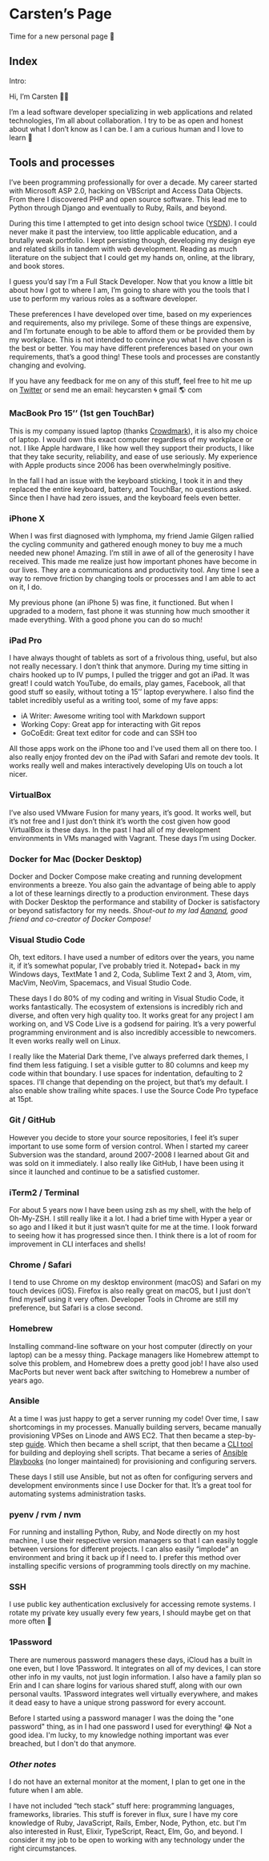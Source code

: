 # Carsten’s Page

Time for a new personal page 🙂

## Index

Intro:

Hi, I’m Carsten 👋🏼

I’m a lead software developer specializing in web applications and related technologies, I’m all about collaboration. I try to be as open and honest about what I don’t know as I can be. I am a curious human and I love to learn 🙂

## Tools and processes

I’ve been programming professionally for over a decade. My career started with Microsoft ASP 2.0, hacking on VBScript and Access Data Objects. From there I discovered PHP and open source software. This lead me to Python through Django and eventually to Ruby, Rails, and beyond.

During this time I attempted to get into design school twice ([YSDN](https://en.m.wikipedia.org/wiki/York/Sheridan_Design)). I could never make it past the interview, too little applicable education, and a brutally weak portfolio. I kept persisting though, developing my design eye and related skills in tandem with web development. Reading as much literature on the subject that I could get my hands on, online, at the library, and book stores.

I guess you’d say I’m a Full Stack Developer. Now that you know a little bit about how I got to where I am, I’m going to share with you the tools that I use to perform my various roles as a software developer.

These preferences I have developed over time, based on my experiences and requirements, also my privilege. Some of these things are expensive, and I’m fortunate enough to be able to afford them or be provided them by my workplace. This is not intended to convince you what I have chosen is the best or better. You may have different preferences based on your own requirements, that’s a good thing! These tools and processes are constantly changing and evolving.

If you have any feedback for me on any of this stuff, feel free to hit me up on [Twitter](https://twitter.com/heycarsten) or send me an email: heycarsten 🌀 gmail 🌎 com

### MacBook Pro 15’’ (1st gen TouchBar)

This is my company issued laptop (thanks [Crowdmark](https://crowdmark.com)), it is also my choice of laptop. I would own this exact computer regardless of my workplace or not. I like Apple hardware, I like how well they support their products, I like that they take security, reliability, and ease of use seriously. My experience with Apple products since 2006 has been overwhelmingly positive.

In the fall I had an issue with the keyboard sticking, I took it in and they replaced the entire keyboard, battery, and TouchBar, no questions asked. Since then I have had zero issues, and the keyboard feels even better.

### iPhone X

When I was first diagnosed with lymphoma, my friend Jamie Gilgen rallied the cycling community and gathered enough money to buy me a much needed new phone! Amazing. I’m still in awe of all of the generosity I have received. This made me realize just how important phones have become in our lives. They are a communications and productivity tool. Any time I see a way to remove friction by changing tools or processes and I am able to act on it, I do.

My previous phone (an iPhone 5) was fine, it functioned. But when I upgraded to a modern, fast phone it was stunning how much smoother it made everything. With a good phone you can do so much!

### iPad Pro

I have always thought of tablets as sort of a frivolous thing, useful, but also not really necessary. I don’t think that anymore. During my time sitting in chairs hooked up to IV pumps, I pulled the trigger and got an iPad. It was great! I could watch YouTube, do emails, play games, Facebook, all that good stuff so easily, without toting a 15’’ laptop everywhere. I also find the tablet incredibly useful as a writing tool, some of my fave apps:

- iA Writer: Awesome writing tool with Markdown support
- Working Copy: Great app for interacting with Git repos
- GoCoEdit: Great text editor for code and can SSH too

All those apps work on the iPhone too and I've used them all on there too. I also really enjoy fronted dev on the iPad with Safari and remote dev tools. It works really well and makes interactively developing UIs on touch a lot nicer.

### VirtualBox

I’ve also used VMware Fusion for many years, it’s good. It works well, but it’s not free and I just don’t think it’s worth the cost given how good VirtualBox is these days. In the past I had all of my development environments in VMs managed with Vagrant. These days I’m using Docker.

### Docker for Mac (Docker Desktop)

Docker and Docker Compose make creating and running development environments a breeze. You also gain the advantage of being able to apply a lot of these learnings directly to a production environment. These days with Docker Desktop the performance and stability of Docker is satisfactory or beyond satisfactory for my needs. _Shout-out to my lad [Aanand](http://aanandprasad.com/cv/), good friend and co-creator of Docker Compose!_

### Visual Studio Code

Oh, text editors. I have used a number of editors over the years, you name it, if it’s somewhat popular, I’ve probably tried it. Notepad+ back in my Windows days, TextMate 1 and 2, Coda, Sublime Text 2 and 3, Atom, vim, MacVim, NeoVim, Spacemacs, and Visual Studio Code.

These days I do 80% of my coding and writing in Visual Studio Code, it works fantastically. The ecosystem of extensions is incredibly rich and diverse, and often very high quality too. It works great for any project I am working on, and VS Code Live is a godsend for pairing. It’s a very powerful programming environment and is also incredibly accessible to newcomers. It even works really well on Linux.

I really like the Material Dark theme, I’ve always preferred dark themes, I find them less fatiguing. I set a visible gutter to 80 columns and keep my code within that boundary. I use spaces for indentation, defaulting to 2 spaces. I’ll change that depending on the project, but that’s my default. I also enable show trailing white spaces. I use the Source Code Pro typeface at 15pt.

### Git / GitHub

However you decide to store your source repositories, I feel it’s super important to use some form of version control. When I started my career Subversion was the standard, around 2007-2008 I learned about Git and was sold on it immediately. I also really like GitHub, I have been using it since it launched and continue to be a satisfied customer.

### iTerm2 / Terminal

For about 5 years now I have been using zsh as my shell, with the help of Oh-My-ZSH. I still really like it a lot. I had a brief time with Hyper a year or so ago and I liked it but it just wasn’t quite for me at the time. I look forward to seeing how it has progressed since then. I think there is a lot of room for improvement in CLI interfaces and shells!

### Chrome / Safari

I tend to use Chrome on my desktop environment (macOS) and Safari on my touch devices (iOS). Firefox is also really great on macOS, but I just don't find myself using it very often. Developer Tools in Chrome are still my preference, but Safari is a close second.

### Homebrew

Installing command-line software on your host computer (directly on your laptop) can be a messy thing. Package managers like Homebrew attempt to solve this problem, and Homebrew does a pretty good job! I have also used MacPorts but never went back after switching to Homebrew a number of years ago.

### Ansible

At a time I was just happy to get a server running my code! Over time, I saw shortcomings in my processes. Manually building servers, became manually provisioning VPSes on Linode and AWS EC2. That then became a step-by-step [guide](https://gist.github.com/heycarsten/7230affa5b399a84e02e). Which then became a shell script, that then became a [CLI tool](https://github.com/heycarsten/propro) for building and deploying shell scripts. That became a series of [Ansible Playbooks](https://github.com/heycarsten/propro-ansible) (no longer maintained) for provisioning and configuring servers.

These days I still use Ansible, but not as often for configuring servers and development environments since I use Docker for that. It’s a great tool for automating systems administration tasks.

### pyenv / rvm / nvm

For running and installing Python, Ruby, and Node directly on my host machine, I use their respective version managers so that I can easily toggle between versions for different projects. I can also easily “implode” an environment and bring it back up if I need to. I prefer this method over installing specific versions of programming tools directly on my machine. 

### SSH

I use public key authentication exclusively for accessing remote systems. I rotate my private key usually every few years, I should maybe get on that more often 🤔

### 1Password

There are numerous password managers these days, iCloud has a built in one even, but I love 1Password. It integrates on all of my devices, I can store other info in my vaults, not just login information. I also have a family plan so Erin and I can share logins for various shared stuff, along with our own personal vaults. 1Password integrates well virtually everywhere, and makes it dead easy to have a unique strong password for every account.

Before I started using a password manager I was the doing the "one password" thing, as in I had one password I used for everything! 😂 Not a good idea. I'm lucky, to my knowledge nothing important was ever breached, but I don't do that anymore.

### _Other notes_

I do not have an external monitor at the moment, I plan to get one in the future when I am able.

I have not included “tech stack” stuff here: programming languages, frameworks, libraries. This stuff is forever in flux, sure I have my core knowledge of Ruby, JavaScript, Rails, Ember, Node, Python, etc. but I'm also interested in Rust, Elixir, TypeScript, React, Elm, Go, and beyond. I consider it my job to be open to working with any technology under the right circumstances.

